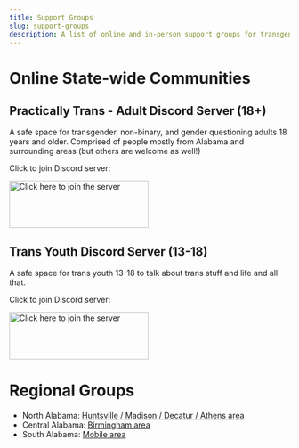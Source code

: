 ```yaml
---
title: Support Groups
slug: support-groups
description: A list of online and in-person support groups for transgender and non-binary Alabamians
---
```


# Online State-wide Communities

## Practically Trans - Adult Discord Server (18+)

A safe space for transgender, non-binary, and gender questioning adults 18
years and older. Comprised of people mostly from Alabama and surrounding areas
(but others are welcome as well!)

Click to join Discord server:

[<img alt="Click here to join the server" src="/theme/images/discord.png" width="250" height="85">](https://discord.gg/3a9uxjwvbd)

## Trans Youth Discord Server (13-18)

A safe space for trans youth 13-18 to talk about trans stuff and life and all
that.

Click to join Discord server:

[<img alt="Click here to join the server" src="/theme/images/discord.png" width="250" height="85">](https://discord.gg/WDm9udY)

# Regional Groups

 - North Alabama: [Huntsville / Madison / Decatur / Athens area][1]
 - Central Alabama: [Birmingham area][3]
 - South Alabama: [Mobile area][2]

[1]: /pages/groups-north.html
[2]: /pages/groups-south.html
[3]: /pages/groups-central.html
